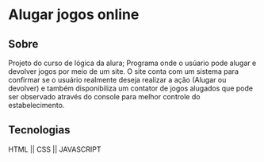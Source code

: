 <h1> Alugar jogos online </h1>

<h2> Sobre </h2>
Projeto do curso de lógica da alura; Programa onde o usúario pode alugar e devolver jogos por meio de um site.
O site conta com um sistema para confirmar se o usuário realmente deseja realizar a ação (Alugar ou devolver) e também disponibiliza um contator de jogos alugados que pode ser observado através do console para melhor controle do estabelecimento.


## Tecnologias
<div>
  HTML || CSS || JAVASCRIPT
</div>
